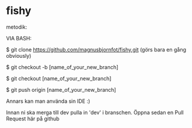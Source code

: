 # fishy

metodik:

VIA BASH:

  $ git clone https://github.com/magnusbjornfot/fishy.git
  (görs bara en gång obviously)

  $ git checkout -b [name_of_your_new_branch]

  $ git checkout [name_of_your_new_branch]
  
  $ git push origin [name_of_your_new_branch]
  
  
Annars kan man använda sin IDE :)

Innan ni ska merga till dev pulla in 'dev' i branschen. Öppna sedan en Pull Request här på github

